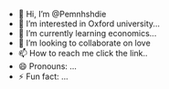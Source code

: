 - 👋 Hi, I’m @Pemnhshdie
- 👀 I’m interested in Oxford university...
- 🌱 I’m currently learning economics...
- 💞️ I’m looking to collaborate on love
- 📫 How to reach me click the link..
- 😄 Pronouns: ...
- ⚡ Fun fact: ...

<!---
Pemnhshdie/Pemnhshdie is a ✨ special ✨ repository because its `README.md` (this file) appears on your GitHub profile.
You can click the Preview link to take a look at your changes.
--->
